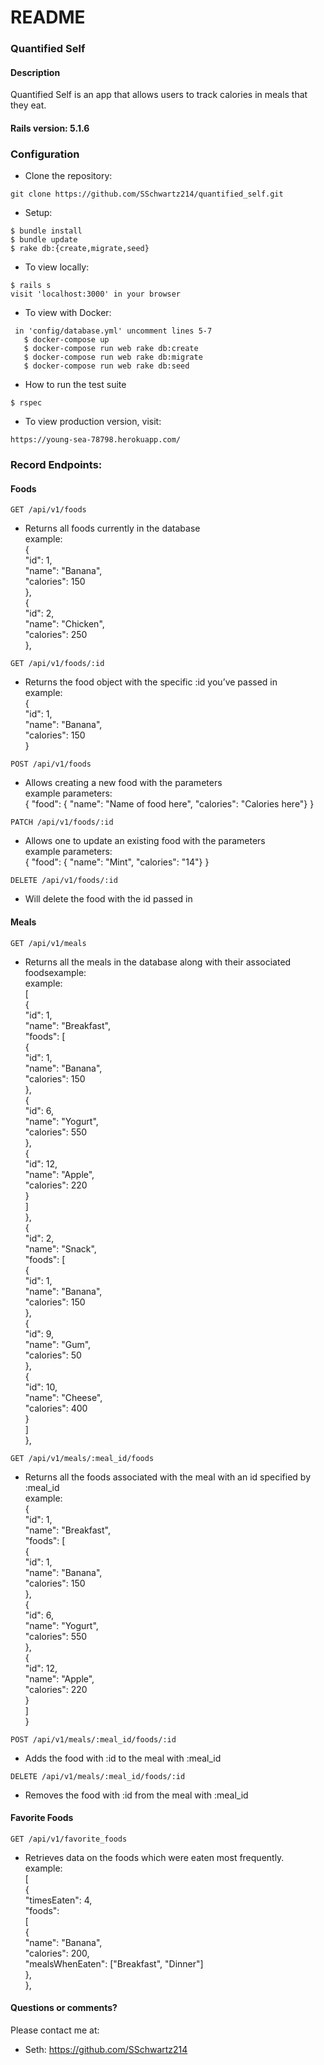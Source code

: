 # README

### Quantified Self

#### Description

Quantified Self is an app that allows users to track calories in meals that they eat.


#### Rails version: 5.1.6

### Configuration

* Clone the repository:
```
git clone https://github.com/SSchwartz214/quantified_self.git
```

* Setup:
```
$ bundle install
$ bundle update
$ rake db:{create,migrate,seed}
```

* To view locally:
```
$ rails s
visit 'localhost:3000' in your browser
```

* To view with Docker:
```
 in 'config/database.yml' uncomment lines 5-7
   $ docker-compose up
   $ docker-compose run web rake db:create
   $ docker-compose run web rake db:migrate
   $ docker-compose run web rake db:seed
```

* How to run the test suite
```
$ rspec
```

* To view production version, visit:
```
https://young-sea-78798.herokuapp.com/
```

### Record Endpoints:

#### Foods
```
GET /api/v1/foods
```
   * Returns all foods currently in the database<br/>
   example:<br/>
   {<br/>
    "id": 1,<br/>
    "name": "Banana",<br/>
    "calories": 150<br/>
    },<br/>
    {<br/>
    "id": 2,<br/>
    "name": "Chicken",<br/>
    "calories": 250<br/>
    },<br/>
```
GET /api/v1/foods/:id
```
   * Returns the food object with the specific :id you’ve passed in<br/>
   example:<br/>
   {<br/>
    "id": 1,<br/>
    "name": "Banana",<br/>
    "calories": 150<br/>
    }<br/>
```
POST /api/v1/foods
```
   * Allows creating a new food with the parameters<br/>
   example parameters:<br/>
   { "food": { "name": "Name of food here", "calories": "Calories here"} }<br/>
```
PATCH /api/v1/foods/:id
```
  * Allows one to update an existing food with the parameters<br/>
  example parameters:<br/>
  { "food": { "name": "Mint", "calories": "14"} }
```
DELETE /api/v1/foods/:id
```
  * Will delete the food with the id passed in

#### Meals
```
GET /api/v1/meals
```
   * Returns all the meals in the database along with their associated foodsexample:<br>
   example:<br/>
   [<br/>
    {<br/>
        "id": 1,<br/>
        "name": "Breakfast",<br/>
        "foods": [<br/>
            {<br/>
                "id": 1,<br/>
                "name": "Banana",<br/>
                "calories": 150<br/>
            },<br/>
            {<br/>
                "id": 6,<br/>
                "name": "Yogurt",<br/>
                "calories": 550<br/>
            },<br/>
            {<br/>
                "id": 12,<br/>
                "name": "Apple",<br/>
                "calories": 220<br/>
            }<br/>
        ]<br/>
    },<br/>
    {<br/>
        "id": 2,<br/>
        "name": "Snack",<br/>
        "foods": [<br/>
            {<br/>
                "id": 1,<br/>
                "name": "Banana",<br/>
                "calories": 150<br/>
            },<br/>
            {<br/>
                "id": 9,<br/>
                "name": "Gum",<br/>
                "calories": 50<br/>
            },<br/>
            {<br/>
                "id": 10,<br/>
                "name": "Cheese",<br/>
                "calories": 400<br/>
            }<br/>
        ]<br/>
    },<br/>
```
GET /api/v1/meals/:meal_id/foods
```
   * Returns all the foods associated with the meal with an id specified by :meal_id<br/>
   example:<br/>
   {<br/>
    "id": 1,<br/>
    "name": "Breakfast",<br/>
    "foods": [<br/>
        {<br/>
            "id": 1,<br/>
            "name": "Banana",<br/>
            "calories": 150<br/>
        },<br/>
        {<br/>
            "id": 6,<br/>
            "name": "Yogurt",<br/>
            "calories": 550<br/>
        },<br/>
        {<br/>
            "id": 12,<br/>
            "name": "Apple",<br/>
            "calories": 220<br/>
        }<br/>
    ]<br/>
}<br/>
```
POST /api/v1/meals/:meal_id/foods/:id
```
   * Adds the food with :id to the meal with :meal_id
```
DELETE /api/v1/meals/:meal_id/foods/:id
```
   * Removes the food with :id from the meal with :meal_id

#### Favorite Foods
```
GET /api/v1/favorite_foods
```
  * Retrieves data on the foods which were eaten most frequently.<br/>
  example:<br/>
  [<br/>
  {<br/>
    "timesEaten": 4,<br/>
    "foods":<br/>
      [<br/>
        {<br/>
          "name": "Banana",<br/>
          "calories": 200,<br/>
          "mealsWhenEaten": ["Breakfast", "Dinner"]<br/>
        },<br/>
  },

#### Questions or comments?

Please contact me at:

* Seth: https://github.com/SSchwartz214
